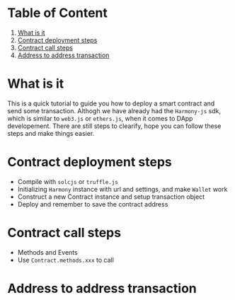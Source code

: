 # Table of Content <!-- omit in toc -->
1. [What is it](#What-is-it)
2. [Contract deployment steps](#Contract-deployment-steps)
3. [Contract call steps](#Contract-call-steps)
4. [Address to address transaction](#Address-to-address-transaction)


# What is it

This is a quick tutorial to guide you how to deploy a smart contract and send some transaction.
Althogh we have already had the `Harmony-js` sdk, which is similar to `web3.js` or `ethers.js`, when it comes to DApp developement.
There are still steps to clearify, hope you can follow these steps and make things easier.



# Contract deployment steps

- Compile with `solcjs` or `truffle.js`
- Initializing `Harmony` instance with url and settings, and make `Wallet` work
- Construct a new Contract instance and setup transaction object
- Deploy and remember to save the contract address

# Contract call steps

- Methods and Events
- Use `Contract.methods.xxx` to call

# Address to address transaction

<TBD>
